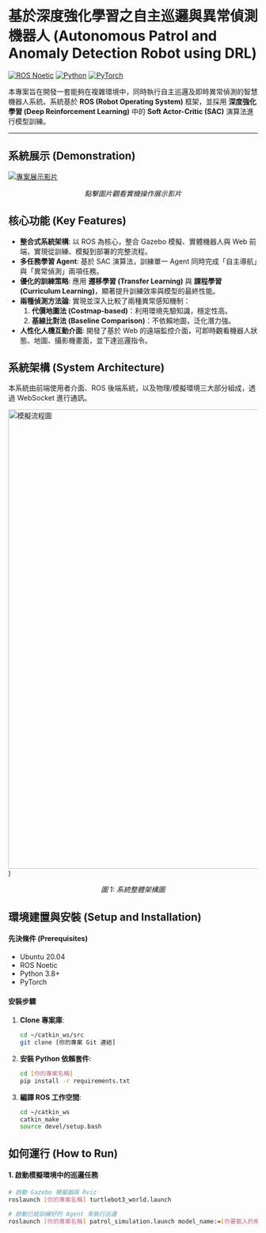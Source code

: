 # 基於深度強化學習之自主巡邏與異常偵測機器人 (Autonomous Patrol and Anomaly Detection Robot using DRL)

[![ROS Noetic](https://img.shields.io/badge/ROS-Noetic-blue)](http://wiki.ros.org/noetic)
[![Python](https://img.shields.io/badge/Python-3.8+-brightgreen)](https://www.python.org/)
[![PyTorch](https://img.shields.io/badge/PyTorch-1.10+-orange)](https://pytorch.org/)

本專案旨在開發一套能夠在複雜環境中，同時執行自主巡邏及即時異常偵測的智慧機器人系統。系統基於 **ROS (Robot Operating System)** 框架，並採用 **深度強化學習 (Deep Reinforcement Learning)** 中的 **Soft Actor-Critic (SAC)** 演算法進行模型訓練。

---

## 系統展示 (Demonstration)

[![專案展示影片](https://img.youtube.com/vi/YOUTUBE_VIDEO_ID/0.jpg)](https://youtu.be/4cRR984sirc)
*<p align="center">點擊圖片觀看實機操作展示影片</p>*


## 核心功能 (Key Features)

* **整合式系統架構**: 以 ROS 為核心，整合 Gazebo 模擬、實體機器人與 Web 前端，實現從訓練、模擬到部署的完整流程。
* **多任務學習 Agent**: 基於 SAC 演算法，訓練單一 Agent 同時完成「自主導航」與「異常偵測」兩項任務。
* **優化的訓練策略**: 應用 **遷移學習 (Transfer Learning)** 與 **課程學習 (Curriculum Learning)**，顯著提升訓練效率與模型的最終性能。
* **兩種偵測方法論**: 實現並深入比較了兩種異常感知機制：
    1.  **代價地圖法 (Costmap-based)**：利用環境先驗知識，穩定性高。
    2.  **基線比對法 (Baseline Comparison)**：不依賴地圖，泛化潛力強。
* **人性化人機互動介面**: 開發了基於 Web 的遠端監控介面，可即時觀看機器人狀態、地圖、攝影機畫面，並下達巡邏指令。

## 系統架構 (System Architecture)

本系統由前端使用者介面、ROS 後端系統，以及物理/模擬環境三大部分組成，透過 WebSocket 進行通訊。

[<img width="773" height="929" alt="模擬流程圖" src="https://github.com/user-attachments/assets/686722cd-ccec-47d8-9cc9-3122ca555cc9" />](https://github.com/123tg-john/ROS-based-Autonomous-Patrol/blob/main/assets/%E5%B0%88%E9%A1%8C%E5%9C%963.1.drawio.png?raw=true))

*<p align="center">圖 1: 系統整體架構圖</p>*


## 環境建置與安裝 (Setup and Installation)

#### **先決條件 (Prerequisites)**

* Ubuntu 20.04
* ROS Noetic
* Python 3.8+
* PyTorch

#### **安裝步驟**

1.  **Clone 專案庫**:
    ```bash
    cd ~/catkin_ws/src
    git clone [你的專案 Git 連結]
    ```

2.  **安裝 Python 依賴套件**:
    ```bash
    cd [你的專案名稱]
    pip install -r requirements.txt
    ```

3.  **編譯 ROS 工作空間**:
    ```bash
    cd ~/catkin_ws
    catkin_make
    source devel/setup.bash
    ```

## 如何運行 (How to Run)

#### **1. 啟動模擬環境中的巡邏任務**

```bash
# 啟動 Gazebo 模擬器與 Rviz
roslaunch [你的專案名稱] turtlebot3_world.launch

# 啟動已經訓練好的 Agent 來執行巡邏
roslaunch [你的專案名稱] patrol_simulation.launch model_name:=[你要載入的模型名稱]

